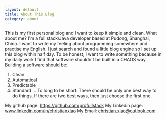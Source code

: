 ```yaml
---
layout: default
title: About This Blog
category: about
---
```

This is my first personal blog and I want to keep it simple and clean.
What about me?
I'm a full stack/Java developer based at Pudong, Shanghai, China. I want to write my feeling about programming somewhere and practise my English. I just search and found a little blog engine so I set up this blog within half day. To be honest, I want to write something because in my daily work I find that software shouldn't be built in a CHAOS way. Building a software should be:
1. Clean
2. Automatical
3. Predictable
4. Standard
...
To long to be short:
There should be only one best way to do things.
If there are two best ways, then just choose the first one.

My github page: https://github.com/profullstack
My Linkedin page: www.linkedin.com/in/christianxiao
My Email: christian.xiao@outlook.com